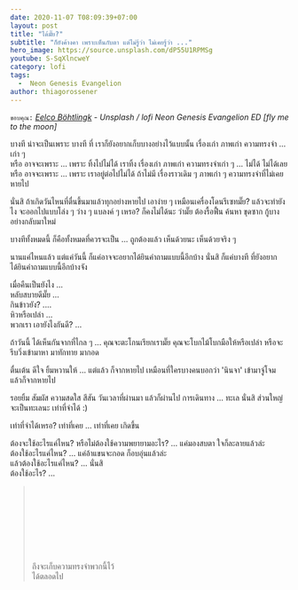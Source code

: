 ```yaml
---
date: 2020-11-07 T08:09:39+07:00
layout: post
title: "ได้มั๊ย?"
subtitle: "ก็ยังค้างคา เพราะเห็นกับตา แต่ไม่รู้ว่า ไม่เคยรู้ว่า ..."
hero_image: https://source.unsplash.com/dP55U1RPMSg
youtube: S-SqXlncweY
category: lofi
tags:
  -  Neon Genesis Evangelion
author: thiagorossener
---
```

`ขอบคุณ:` *[Eelco Böhtlingk](https://unsplash.com/@eelco_bohtlingk) - Unsplash / lofi Neon Genesis Evangelion ED [fly me to the moon]*

บางที น่าจะเป็นเพราะ บางที ที่ เราก็ยังอยากเก็บบางอย่างไว้แบบนั้น เรื่องเก่า ภาพเก่า ความทรงจำ ... เก่า ๆ\
หรือ อาจจะเพราะ ... เพราะ ทิ้งไปไม่ได้ เราทิ้ง เรื่องเก่า ภาพเก่า ความทรงจำเก่า ๆ ... ไม่ได้ ไม่ได้เลย\
หรือ อาจจะเพราะ ... เพราะ เราอยู่ต่อไปไม่ได้ ถ้าไม่มี เรื่องราวเดิม ๆ ภาพเก่า ๆ ความทรงจำที่ไม่เคยหายไป

นั่นสิ ถ้าเกิดวันไหนที่ตื่นขึ้นมาแล้วทุกอย่างหายไป เอาง่าย ๆ เหมือนเครื่องโดนรีเซทมั๊ย? แล้วจะทำยังไง จะออกไปแบบโล่ง ๆ ว่าง ๆ แบลงค์ ๆ เหรอ? ก็คงไม่ได้นะ ว่ามั๊ย ต้องรื้อฟื้น ค้นหา ขุดซาก กู้บางอย่างกลับมาใหม่

บางทีทั้งหมดนี้ ก็คือทั้งหมดที่ควรจะเป็น ... ถูกต้องแล้ว เห็นด้วยนะ เห็นด้วยจริง ๆ

นานแค่ไหนแล้ว แต่แค่วันนี้ ก็แค่อาจจะอยากได้ยินคำถามแบบนี้อีกบ้าง นั่นสิ ก็แค่บางที ที่ยังอยากได้ยินคำถามแบบนี้อีกบ้างจัง

เมื่อคืนเป็นยังไง ...\
หลับสบายดีมั๊ย ...\
กินข้าวยัง? ....\
หิวหรือเปล่า ...\
พวกเรา เอายังไงกันดี? ...

ถ้าวันนี้ ได้เห็นกันจากที่ไกล ๆ ... คุณจะตะโกนเรียกเรามั๊ย คุณจะโบกไม้โบกมือให้หรือเปล่า หรือจะรีบวิ่งเข้ามาหา มาทักทาย มากอด

ตื่นเต้น ดีใจ ยิ้มหวานให้ ... แต่แล้ว ก็จากหายไป เหมือนที่ใครบางคนบอกว่า 'นินจา' เข้ามาจู่โจม แล้วก็จากหายไป

รอยยิ้ม สัมผัส ความสดใส สีสัน วันเวลาที่ผ่านมา แล้วก็ผ่านไป การเดินทาง ... ทะเล นั่นสิ ส่วนใหญ่จะเป็นทะเลนะ เท่าที่จำได้ :)

เท่าที่จำได้เหรอ? เท่าที่เคย ... เท่าที่เคย เกิดขึ้น

ต้องจะใช้อะไรแค่ไหน? หรือไม่ต้องใช้ความพยายามอะไร? ... แค่มองสบตา ใจก็ละลายแล้วล่ะ\
ต้องใช้อะไรแค่ไหน? ... แค่อ้าแขนจะกอด ก็อบอุ่นแล้วล่ะ\
แล้วต้องใช้อะไรแค่ไหน? ... นั่นสิ\
ต้องใช้อะไร? ...
> ถึงจะเก็บความทรงจำพวกนี้ไว้ <svg class="love"><use xlink:href="#icon-heart"></use></svg> ได้ตลอดไป
